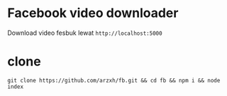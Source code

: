 # Facebook video downloader
Download video fesbuk lewat <code>http://localhost:5000</code>

# clone
```
git clone https://github.com/arzxh/fb.git && cd fb && npm i && node index
```
